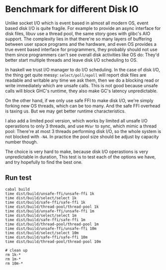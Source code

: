 Benchmark for different Disk IO
===============================

Unlike socket I/O which is event based in almost all modern OS, event based disk I/O is quite fragile. For example to provide an async interface for disk files, libuv use a thread pool, the same story goes with glibc's AIO support. The complexity lies in that there're so many layers of buffering between user space programs and the hardware, and even OS provides a true event based interface for programmers, they probably should not use them since programmers can't see overall disk activities like OS do:
They'd better start multiple threads and leave disk I/O scheduling to OS.

In haskell we trust I/O manager to do I/O scheduling. In the case of disk I/O, the thing get quite messy: `select/poll/epoll` will report disk files are readable and writable any time we ask them, then we do a blocking read or write immediately which are unsafe calls. This is not good because unsafe calls will block GHC's runtime, they also make GC's latency unpredictable.

On the other hand, if we only use safe FFI to make disk I/O, we're simply forking new OS threads, which can be too many. And the safe FFI overhead is taxing us. But we may get better runtime characteristics.

I also add a limited pool version, which works by limited all unsafe I/O operastions to only 3 threads, and use `MVar` to sync, which mimic a thread pool: There're at most 3 threads performing disk I/O, so the whole system is not blocked with `-N4`. In practice the pool size should be adjust by capacity number though.

The choice is very hard to make, because disk I/O operastions is very unpredictable in duration, This test is to test each of the options we have, and try hopefully to find the best one.

Run test
--------

```
cabal build
time dist/build/unsafe-ffi/unsafe-ffi 1k
time dist/build/select/select 1k
time dist/build/safe-ffi/safe-ffi 1k
time dist/build/thread-pool/thread-pool 1k
time dist/build/unsafe-ffi/unsafe-ffi 1m
time dist/build/select/select 1m
time dist/build/safe-ffi/safe-ffi 1m
time dist/build/thread-pool/thread-pool 1m
time dist/build/unsafe-ffi/unsafe-ffi 10m
time dist/build/select/select 10m
time dist/build/safe-ffi/safe-ffi 10m
time dist/build/thread-pool/thread-pool 10m

# clean up
rm 1k-*
rm 1m-*
rm 10m-*
```
